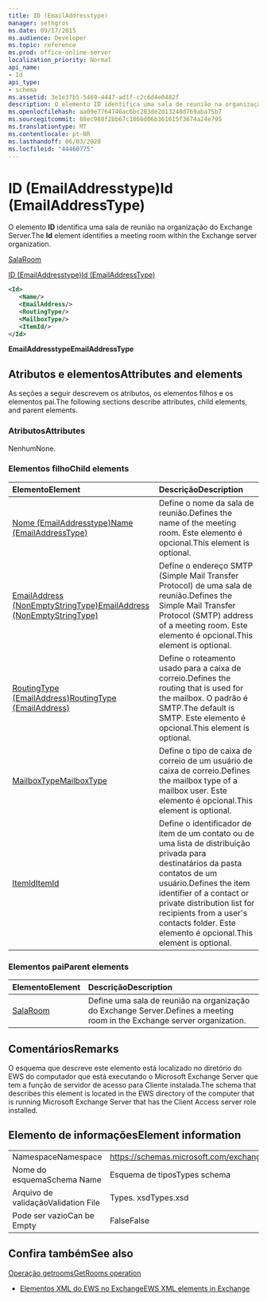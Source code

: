```yaml
---
title: ID (EmailAddresstype)
manager: sethgros
ms.date: 09/17/2015
ms.audience: Developer
ms.topic: reference
ms.prod: office-online-server
localization_priority: Normal
api_name:
- Id
api_type:
- schema
ms.assetid: 3e1e37b5-5469-4447-ad1f-c2c6d4e0482f
description: O elemento ID identifica uma sala de reunião na organização do Exchange Server.
ms.openlocfilehash: aa09e7764746ac6bc283de2d13248d769aba75b7
ms.sourcegitcommit: 88ec988f2bb67c1866d06b361615f3674a24e795
ms.translationtype: MT
ms.contentlocale: pt-BR
ms.lasthandoff: 06/03/2020
ms.locfileid: "44460775"
---
```

# <a name="id-emailaddresstype"></a><span data-ttu-id="4c79d-103">ID (EmailAddresstype)</span><span class="sxs-lookup"><span data-stu-id="4c79d-103">Id (EmailAddressType)</span></span>

<span data-ttu-id="4c79d-104">O elemento **ID** identifica uma sala de reunião na organização do Exchange Server.</span><span class="sxs-lookup"><span data-stu-id="4c79d-104">The **Id** element identifies a meeting room within the Exchange server organization.</span></span> 
  
[<span data-ttu-id="4c79d-105">Sala</span><span class="sxs-lookup"><span data-stu-id="4c79d-105">Room</span></span>](room.md)
  
[<span data-ttu-id="4c79d-106">ID (EmailAddresstype)</span><span class="sxs-lookup"><span data-stu-id="4c79d-106">Id (EmailAddressType)</span></span>](id-emailaddresstype.md)
  
```xml
<Id>
   <Name/>
   <EmailAddress/>
   <RoutingType/>
   <MailboxType/>
   <ItemId/>
</Id>
```

 <span data-ttu-id="4c79d-107">**EmailAddresstype**</span><span class="sxs-lookup"><span data-stu-id="4c79d-107">**EmailAddressType**</span></span>
## <a name="attributes-and-elements"></a><span data-ttu-id="4c79d-108">Atributos e elementos</span><span class="sxs-lookup"><span data-stu-id="4c79d-108">Attributes and elements</span></span>

<span data-ttu-id="4c79d-109">As seções a seguir descrevem os atributos, os elementos filhos e os elementos pai.</span><span class="sxs-lookup"><span data-stu-id="4c79d-109">The following sections describe attributes, child elements, and parent elements.</span></span>
  
### <a name="attributes"></a><span data-ttu-id="4c79d-110">Atributos</span><span class="sxs-lookup"><span data-stu-id="4c79d-110">Attributes</span></span>

<span data-ttu-id="4c79d-111">Nenhum</span><span class="sxs-lookup"><span data-stu-id="4c79d-111">None.</span></span>
  
### <a name="child-elements"></a><span data-ttu-id="4c79d-112">Elementos filho</span><span class="sxs-lookup"><span data-stu-id="4c79d-112">Child elements</span></span>

|<span data-ttu-id="4c79d-113">**Elemento**</span><span class="sxs-lookup"><span data-stu-id="4c79d-113">**Element**</span></span>|<span data-ttu-id="4c79d-114">**Descrição**</span><span class="sxs-lookup"><span data-stu-id="4c79d-114">**Description**</span></span>|
|:-----|:-----|
|[<span data-ttu-id="4c79d-115">Nome (EmailAddresstype)</span><span class="sxs-lookup"><span data-stu-id="4c79d-115">Name (EmailAddressType)</span></span>](name-emailaddresstype.md) <br/> |<span data-ttu-id="4c79d-116">Define o nome da sala de reunião.</span><span class="sxs-lookup"><span data-stu-id="4c79d-116">Defines the name of the meeting room.</span></span> <span data-ttu-id="4c79d-117">Este elemento é opcional.</span><span class="sxs-lookup"><span data-stu-id="4c79d-117">This element is optional.</span></span>  <br/> |
|[<span data-ttu-id="4c79d-118">EmailAddress (NonEmptyStringType)</span><span class="sxs-lookup"><span data-stu-id="4c79d-118">EmailAddress (NonEmptyStringType)</span></span>](emailaddress-nonemptystringtype.md) <br/> |<span data-ttu-id="4c79d-119">Define o endereço SMTP (Simple Mail Transfer Protocol) de uma sala de reunião.</span><span class="sxs-lookup"><span data-stu-id="4c79d-119">Defines the Simple Mail Transfer Protocol (SMTP) address of a meeting room.</span></span> <span data-ttu-id="4c79d-120">Este elemento é opcional.</span><span class="sxs-lookup"><span data-stu-id="4c79d-120">This element is optional.</span></span>  <br/> |
|[<span data-ttu-id="4c79d-121">RoutingType (EmailAddress)</span><span class="sxs-lookup"><span data-stu-id="4c79d-121">RoutingType (EmailAddress)</span></span>](routingtype-emailaddress.md) <br/> |<span data-ttu-id="4c79d-122">Define o roteamento usado para a caixa de correio.</span><span class="sxs-lookup"><span data-stu-id="4c79d-122">Defines the routing that is used for the mailbox.</span></span> <span data-ttu-id="4c79d-123">O padrão é SMTP.</span><span class="sxs-lookup"><span data-stu-id="4c79d-123">The default is SMTP.</span></span> <span data-ttu-id="4c79d-124">Este elemento é opcional.</span><span class="sxs-lookup"><span data-stu-id="4c79d-124">This element is optional.</span></span>  <br/> |
|[<span data-ttu-id="4c79d-125">MailboxType</span><span class="sxs-lookup"><span data-stu-id="4c79d-125">MailboxType</span></span>](mailboxtype.md) <br/> |<span data-ttu-id="4c79d-126">Define o tipo de caixa de correio de um usuário de caixa de correio.</span><span class="sxs-lookup"><span data-stu-id="4c79d-126">Defines the mailbox type of a mailbox user.</span></span> <span data-ttu-id="4c79d-127">Este elemento é opcional.</span><span class="sxs-lookup"><span data-stu-id="4c79d-127">This element is optional.</span></span>  <br/> |
|[<span data-ttu-id="4c79d-128">ItemId</span><span class="sxs-lookup"><span data-stu-id="4c79d-128">ItemId</span></span>](itemid.md) <br/> |<span data-ttu-id="4c79d-129">Define o identificador de item de um contato ou de uma lista de distribuição privada para destinatários da pasta contatos de um usuário.</span><span class="sxs-lookup"><span data-stu-id="4c79d-129">Defines the item identifier of a contact or private distribution list for recipients from a user's contacts folder.</span></span> <span data-ttu-id="4c79d-130">Este elemento é opcional.</span><span class="sxs-lookup"><span data-stu-id="4c79d-130">This element is optional.</span></span>  <br/> |
   
### <a name="parent-elements"></a><span data-ttu-id="4c79d-131">Elementos pai</span><span class="sxs-lookup"><span data-stu-id="4c79d-131">Parent elements</span></span>

|<span data-ttu-id="4c79d-132">**Elemento**</span><span class="sxs-lookup"><span data-stu-id="4c79d-132">**Element**</span></span>|<span data-ttu-id="4c79d-133">**Descrição**</span><span class="sxs-lookup"><span data-stu-id="4c79d-133">**Description**</span></span>|
|:-----|:-----|
|[<span data-ttu-id="4c79d-134">Sala</span><span class="sxs-lookup"><span data-stu-id="4c79d-134">Room</span></span>](room.md) <br/> |<span data-ttu-id="4c79d-135">Define uma sala de reunião na organização do Exchange Server.</span><span class="sxs-lookup"><span data-stu-id="4c79d-135">Defines a meeting room in the Exchange server organization.</span></span>  <br/> |
   
## <a name="remarks"></a><span data-ttu-id="4c79d-136">Comentários</span><span class="sxs-lookup"><span data-stu-id="4c79d-136">Remarks</span></span>

<span data-ttu-id="4c79d-137">O esquema que descreve este elemento está localizado no diretório do EWS do computador que está executando o Microsoft Exchange Server que tem a função de servidor de acesso para Cliente instalada.</span><span class="sxs-lookup"><span data-stu-id="4c79d-137">The schema that describes this element is located in the EWS directory of the computer that is running Microsoft Exchange Server that has the Client Access server role installed.</span></span>
  
## <a name="element-information"></a><span data-ttu-id="4c79d-138">Elemento de informações</span><span class="sxs-lookup"><span data-stu-id="4c79d-138">Element information</span></span>

|||
|:-----|:-----|
|<span data-ttu-id="4c79d-139">Namespace</span><span class="sxs-lookup"><span data-stu-id="4c79d-139">Namespace</span></span>  <br/> |https://schemas.microsoft.com/exchange/services/2006/types  <br/> |
|<span data-ttu-id="4c79d-140">Nome do esquema</span><span class="sxs-lookup"><span data-stu-id="4c79d-140">Schema Name</span></span>  <br/> |<span data-ttu-id="4c79d-141">Esquema de tipos</span><span class="sxs-lookup"><span data-stu-id="4c79d-141">Types schema</span></span>  <br/> |
|<span data-ttu-id="4c79d-142">Arquivo de validação</span><span class="sxs-lookup"><span data-stu-id="4c79d-142">Validation File</span></span>  <br/> |<span data-ttu-id="4c79d-143">Types. xsd</span><span class="sxs-lookup"><span data-stu-id="4c79d-143">Types.xsd</span></span>  <br/> |
|<span data-ttu-id="4c79d-144">Pode ser vazio</span><span class="sxs-lookup"><span data-stu-id="4c79d-144">Can be Empty</span></span>  <br/> |<span data-ttu-id="4c79d-145">False</span><span class="sxs-lookup"><span data-stu-id="4c79d-145">False</span></span>  <br/> |
   
## <a name="see-also"></a><span data-ttu-id="4c79d-146">Confira também</span><span class="sxs-lookup"><span data-stu-id="4c79d-146">See also</span></span>



[<span data-ttu-id="4c79d-147">Operação getrooms</span><span class="sxs-lookup"><span data-stu-id="4c79d-147">GetRooms operation</span></span>](getrooms-operation.md)


- [<span data-ttu-id="4c79d-148">Elementos XML do EWS no Exchange</span><span class="sxs-lookup"><span data-stu-id="4c79d-148">EWS XML elements in Exchange</span></span>](ews-xml-elements-in-exchange.md)

